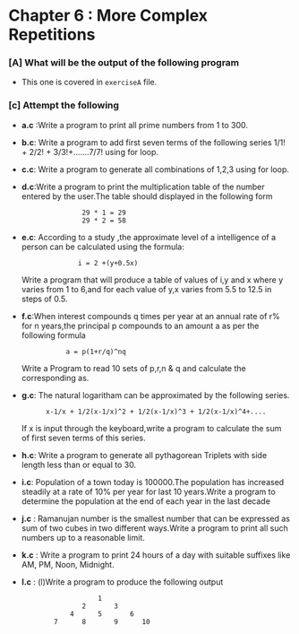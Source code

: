 # Chapter 6 : More Complex Repetitions

### [A] What will be the output of the following program
- This one is covered in `exerciseA` file.  

### [c] Attempt the following
- **a.c** :Write a program to print all prime numbers from  1 to 300.

- **b.c**: Write a program to add first seven terms of the following
           series 1/1! + 2/2! + 3/3!+.......7/7! using for loop.

- **c.c**:  Write a program to generate all combinations of 
            1,2,3 using for loop.

- **d.c**:Write a program to print the multiplication table of the 
     	  number entered by the user.The table should displayed in the
          following form

                     29 * 1 = 29  
	                 29 * 2 = 58 

- **e.c**: According to a study ,the approximate level of a intelligence
           of a person can be calculated using the formula:

                    i = 2 +(y+0.5x)

    Write a program that will produce a table of values of i,y and x where y varies from 1 to 6,and for each value of y,x varies from 5.5 to 12.5 in steps of 0.5.

- **f.c**:When interest compounds q times per year at an annual rate of r%
          for n years,the principal p compounds to an amount a as per the 
          following formula

                 a = p(1+r/q)^nq

    Write a Program to read 10 sets of p,r,n & q and calculate the corresponding as. 

- **g.c**: The natural logaritham can be approximated by the following series.

    		x-1/x + 1/2(x-1/x)^2 + 1/2(x-1/x)^3 + 1/2(x-1/x)^4+....

    If x is input through the keyboard,write a program to calculate
           the sum of first seven terms of this series.

- **h.c**: Write a program to generate all pythagorean Triplets with side 
           length less than or equal to 30.

- **i.c**: Population of a town today is 100000.The population has increased 
           steadily at a rate of 10% per year for last 10 years.Write a program
           to determine the population at the end of each year in the last decade

- **j.c** : Ramanujan number is the smallest number that can be expressed as
            sum of two cubes in two different ways.Write a program to print
            all such numbers up to a reasonable limit.

- **k.c** : Write a program to print 24 hours of a day with suitable 
            suffixes like AM, PM, Noon, Midnight.

- **l.c** : (l)Write a program to produce the following output
                  
                         1
                     2       3
                  4      5       6
              7      8       9      10
